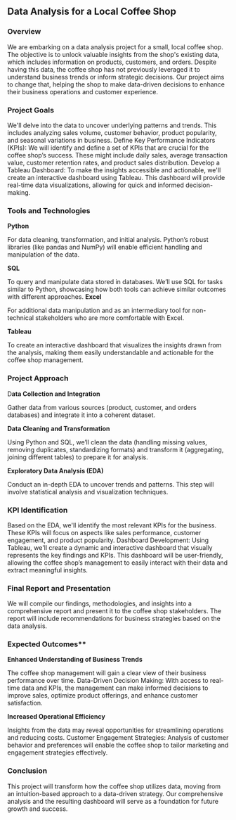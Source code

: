 ## Data Analysis for a Local Coffee Shop
### Overview

We are embarking on a data analysis project for a small, local coffee shop. The objective is to unlock valuable insights from the shop's existing data, which includes information on products, customers, and orders. Despite having this data, the coffee shop has not previously leveraged it to understand business trends or inform strategic decisions. Our project aims to change that, helping the shop to make data-driven decisions to enhance their business operations and customer experience.

### Project Goals

 We'll delve into the data to uncover underlying patterns and trends. This includes analyzing sales volume, customer behavior, product popularity, and seasonal variations in business.
Define Key Performance Indicators (KPIs): We will identify and define a set of KPIs that are crucial for the coffee shop’s success. These might include daily sales, average transaction value, customer retention rates, and product sales distribution.
Develop a Tableau Dashboard: To make the insights accessible and actionable, we'll create an interactive dashboard using Tableau. This dashboard will provide real-time data visualizations, allowing for quick and informed decision-making.

### Tools and Technologies

**Python** 

For data cleaning, transformation, and initial analysis. Python’s robust libraries (like pandas and NumPy) will enable efficient handling and manipulation of the data.

**SQL** 

To query and manipulate data stored in databases. We’ll use SQL for tasks similar to Python, showcasing how both tools can achieve similar outcomes with different approaches.
**Excel**

 For additional data manipulation and as an intermediary tool for non-technical stakeholders who are more comfortable with Excel.

**Tableau**

To create an interactive dashboard that visualizes the insights drawn from the analysis, making them easily understandable and actionable for the coffee shop management.

### Project Approach

D**ata Collection and Integration**

Gather data from various sources (product, customer, and orders databases) and integrate it into a coherent dataset.

**Data Cleaning and Transformation**

Using Python and SQL, we’ll clean the data (handling missing values, removing duplicates, standardizing formats) and transform it (aggregating, joining different tables) to prepare it for analysis.

**Exploratory Data Analysis (EDA)**

Conduct an in-depth EDA to uncover trends and patterns. This step will involve statistical analysis and visualization techniques.

### KPI Identification

Based on the EDA, we'll identify the most relevant KPIs for the business. These KPIs will focus on aspects like sales performance, customer engagement, and product popularity.
Dashboard Development: Using Tableau, we'll create a dynamic and interactive dashboard that visually represents the key findings and KPIs. This dashboard will be user-friendly, allowing the coffee shop’s management to easily interact with their data and extract meaningful insights.

### Final Report and Presentation

We will compile our findings, methodologies, and insights into a comprehensive report and present it to the coffee shop stakeholders. The report will include recommendations for business strategies based on the data analysis.

### Expected Outcomes**

**Enhanced Understanding of Business Trends**

The coffee shop management will gain a clear view of their business performance over time.
Data-Driven Decision Making: With access to real-time data and KPIs, the management can make informed decisions to improve sales, optimize product offerings, and enhance customer satisfaction.

**Increased Operational Efficiency**

Insights from the data may reveal opportunities for streamlining operations and reducing costs.
Customer Engagement Strategies: Analysis of customer behavior and preferences will enable the coffee shop to tailor marketing and engagement strategies effectively.

### Conclusion

This project will transform how the coffee shop utilizes data, moving from an intuition-based approach to a data-driven strategy. Our comprehensive analysis and the resulting dashboard will serve as a foundation for future growth and success.
